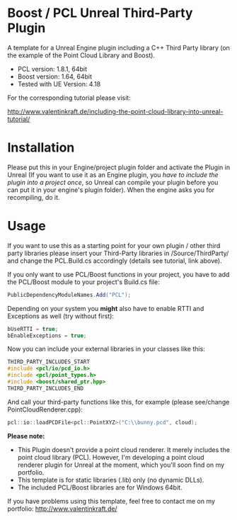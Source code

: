 # Boost / PCL Unreal Third-Party Plugin
A template for a Unreal Engine plugin including a C++ Third Party library (on the example of the Point Cloud Library and Boost).

* PCL version: 1.8.1, 64bit
* Boost version: 1.64, 64bit
* Tested with UE Version: 4.18

For the corresponding tutorial please visit:

http://www.valentinkraft.de/including-the-point-cloud-library-into-unreal-tutorial/

# Installation
Please put this in your Engine/project plugin folder and activate the Plugin in Unreal (If you want to use it as an Engine plugin, you _have to include the plugin into a project once_, so Unreal can compile your plugin before you can put it in your engine's plugin folder). When the engine asks you for recompiling, do it.

# Usage
If you want to use this as a starting point for your own plugin / other third party libraries please insert your Third-Party libraries in /Source/ThirdParty/ and change the PCL.Build.cs accordingly (details see tutorial, link above).

If you only want to use PCL/Boost functions in your project, you have to add the PCL/Boost module to your project's Build.cs file:
```c#
PublicDependencyModuleNames.Add("PCL");
```
  Depending on your system you **might** also have to enable RTTI and Exceptions as well (try without first):
  ```c#
  bUseRTTI = true;
  bEnableExceptions = true;
  ```
Now you can include your external libraries in your classes like this:
```c++
THIRD_PARTY_INCLUDES_START
#include <pcl/io/pcd_io.h>
#include <pcl/point_types.h>
#include <boost/shared_ptr.hpp>
THIRD_PARTY_INCLUDES_END
```
And call your third-party functions like this, for example (please see/change PointCloudRenderer.cpp):
```c++
pcl::io::loadPCDFile<pcl::PointXYZ>("C:\\bunny.pcd", cloud);
```

**Please note:**
* This Plugin doesn't provide a point cloud renderer. It merely includes the point cloud library (PCL). However, I'm developing a point cloud renderer plugin for Unreal at the moment, which you'll soon find on my portfolio.
* This template is for static libraries (.lib) only (no dynamic DLLs).
* The included PCL/Boost libraries are for Windows 64bit.

If you have problems using this template, feel free to contact me on my portfolio: http://www.valentinkraft.de/
